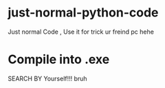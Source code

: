 # just-normal-python-code

Just normal Code , Use it for trick ur freind pc hehe

# Compile into .exe
SEARCH BY Yourself!!! bruh
